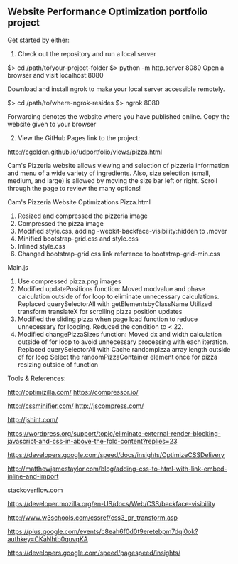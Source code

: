 ## Website Performance Optimization portfolio project

Get started by either:
1. Check out the repository and run a local server

$> cd /path/to/your-project-folder
$> python -m http.server 8080
Open a browser and visit localhost:8080

Download and install ngrok to make your local server accessible remotely.

$> cd /path/to/where-ngrok-resides
$> ngrok 8080

Forwarding denotes the website where you have published online.
Copy the website given to your browser

2. View the GitHub Pages link to the project:

http://cgolden.github.io/udportfolio/views/pizza.html

Cam's Pizzeria website allows viewing and selection of pizzeria information
and menu of a wide variety of ingredients. Also, size selection (small, medium, and large) is allowed by moving the size bar left or right.  Scroll through the page to review the many options!

Cam's Pizzeria Website Optimizations
Pizza.html
1. Resized and compressed the pizzeria image
2. Compressed the pizza image
3. Modified style.css, adding -webkit-backface-visibility:hidden to .mover
3. Minified bootstrap-grid.css and style.css
4. Inlined style.css
6. Changed bootstrap-grid.css link reference to bootstrap-grid-min.css

Main.js
1. Use compressed pizza.png images
2. Modified updatePositions function:
	Moved modvalue and phase calculation outside of for loop to eliminate
	unnecessary calculations.
	Replaced querySelectorAll with getElementsbyClassName
	Utilized transform translateX for scrolling pizza position updates
3. Modified the sliding pizza when page load function to reduce unnecessary
	for looping. Reduced the condition to < 22.
4. Modified changePizzaSizes function:
	Moved dx and width calculation outside of for loop to avoid unnecessary
	processing with each iteration.
	Replaced querySelectorAll with 
	Cache randompizza array length outside of for loop
	Select the randomPizzaContainer element once for pizza resizing outside of function

Tools & References:

http://optimizilla.com/
https://compressor.io/

http://cssminifier.com/
http://jscompress.com/

http://jshint.com/

https://wordpress.org/support/topic/eliminate-external-render-blocking-javascript-and-css-in-above-the-fold-content?replies=23

https://developers.google.com/speed/docs/insights/OptimizeCSSDelivery

http://matthewjamestaylor.com/blog/adding-css-to-html-with-link-embed-inline-and-import

stackoverflow.com

https://developer.mozilla.org/en-US/docs/Web/CSS/backface-visibility

http://www.w3schools.com/cssref/css3_pr_transform.asp

https://plus.google.com/events/c8eah6f0d0t9eretebpm7dqi0ok?authkey=CKaNhtb0quvqKA

https://developers.google.com/speed/pagespeed/insights/



